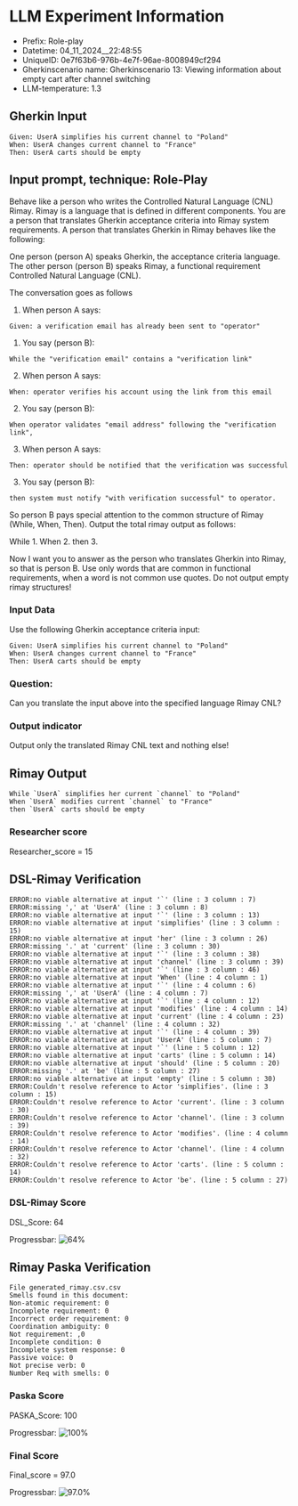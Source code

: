 

# LLM Experiment Information
* Prefix:   Role-play
* Datetime: 04_11_2024__22:48:55
* UniqueID: 0e7f63b6-976b-4e7f-96ae-8008949cf294
* Gherkinscenario name: Gherkinscenario 13: Viewing information about empty cart after channel switching
* LLM-temperature: 1.3

        

## Gherkin Input
```
Given: UserA simplifies his current channel to "Poland"
When: UserA changes current channel to "France"
Then: UserA carts should be empty
```
    



## Input prompt, technique: Role-Play


Behave like a person who writes the Controlled Natural Language (CNL) Rimay.
Rimay is a language that is defined in different components. 
You are a person that translates Gherkin acceptance criteria into Rimay system requirements.
A person that translates Gherkin in Rimay behaves like the following:

One person (person A) speaks Gherkin, the acceptance criteria language.
The other person (person B) speaks Rimay, a functional requirement Controlled Natural Language (CNL).

The conversation goes as follows

1. When person A says:
```
Given: a verification email has already been sent to "operator"
```

1. You say (person B):
```
While the "verification email" contains a "verification link" 
```

2. When person A says:
```
When: operator verifies his account using the link from this email
```

2. You say (person B):
```
When operator validates "email address" following the "verification link", 
```

3. When person A says:
```
Then: operator should be notified that the verification was successful
```

3. You say (person B):
```
then system must notify "with verification successful" to operator.  
```


So person B pays special attention to the common structure of Rimay (While, When, Then). 
Output the total rimay output as follows:

While 1.
When 2.
then 3.

Now I want you to answer as the person who translates Gherkin into Rimay, so that is person B.
Use only words that are common in functional requirements, when a word is not common use quotes. 
Do not output empty rimay structures!
        

### Input Data
Use the following Gherkin acceptance criteria input: 
```
Given: UserA simplifies his current channel to "Poland"
When: UserA changes current channel to "France"
Then: UserA carts should be empty
```

### Question:
Can you translate the input above into the specified language Rimay CNL?

### Output indicator
Output only the translated Rimay CNL text and nothing else!


## Rimay Output
```
While `UserA` simplifies her current `channel` to "Poland"
When `UserA` modifies current `channel` to "France"
then `UserA` carts should be empty
``` 
            

### Researcher score
Researcher_score = 15




## DSL-Rimay Verification
```
ERROR:no viable alternative at input '`' (line : 3 column : 7)
ERROR:missing ',' at 'UserA' (line : 3 column : 8)
ERROR:no viable alternative at input '`' (line : 3 column : 13)
ERROR:no viable alternative at input 'simplifies' (line : 3 column : 15)
ERROR:no viable alternative at input 'her' (line : 3 column : 26)
ERROR:missing '.' at 'current' (line : 3 column : 30)
ERROR:no viable alternative at input '`' (line : 3 column : 38)
ERROR:no viable alternative at input 'channel' (line : 3 column : 39)
ERROR:no viable alternative at input '`' (line : 3 column : 46)
ERROR:no viable alternative at input 'When' (line : 4 column : 1)
ERROR:no viable alternative at input '`' (line : 4 column : 6)
ERROR:missing ',' at 'UserA' (line : 4 column : 7)
ERROR:no viable alternative at input '`' (line : 4 column : 12)
ERROR:no viable alternative at input 'modifies' (line : 4 column : 14)
ERROR:no viable alternative at input 'current' (line : 4 column : 23)
ERROR:missing '.' at 'channel' (line : 4 column : 32)
ERROR:no viable alternative at input '`' (line : 4 column : 39)
ERROR:no viable alternative at input 'UserA' (line : 5 column : 7)
ERROR:no viable alternative at input '`' (line : 5 column : 12)
ERROR:no viable alternative at input 'carts' (line : 5 column : 14)
ERROR:no viable alternative at input 'should' (line : 5 column : 20)
ERROR:missing '.' at 'be' (line : 5 column : 27)
ERROR:no viable alternative at input 'empty' (line : 5 column : 30)
ERROR:Couldn't resolve reference to Actor 'simplifies'. (line : 3 column : 15)
ERROR:Couldn't resolve reference to Actor 'current'. (line : 3 column : 30)
ERROR:Couldn't resolve reference to Actor 'channel'. (line : 3 column : 39)
ERROR:Couldn't resolve reference to Actor 'modifies'. (line : 4 column : 14)
ERROR:Couldn't resolve reference to Actor 'channel'. (line : 4 column : 32)
ERROR:Couldn't resolve reference to Actor 'carts'. (line : 5 column : 14)
ERROR:Couldn't resolve reference to Actor 'be'. (line : 5 column : 27)

```
### DSL-Rimay Score
DSL_Score: 64

Progressbar: ![64%](https://progress-bar.dev/64)

            


## Rimay Paska Verification
```
File generated_rimay.csv.csv
Smells found in this document: 
Non-atomic requirement: 0
Incomplete requirement: 0
Incorrect order requirement: 0
Coordination ambiguity: 0
Not requirement: ,0
Incomplete condition: 0
Incomplete system response: 0
Passive voice: 0
Not precise verb: 0
Number Req with smells: 0

```
### Paska Score
PASKA_Score: 100

Progressbar: ![100%](https://progress-bar.dev/100)

            

### Final Score
Final_score = 97.0

Progressbar: ![97.0%](https://progress-bar.dev/97.0)

